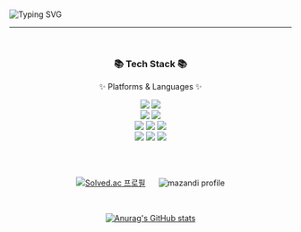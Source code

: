 <!-- 자기소개 시작 -->
<div>
<br>
 
![Typing SVG](https://readme-typing-svg.herokuapp.com?font=Indie+Flower&color=000000&size=30&center=true&lines=Hello+World+!&nbsp;+I'm+bo+hyun!!+&nbsp;)
<br>
</div>
 
* * *
<br>
<div align=center>
   
   <h3>📚 Tech Stack 📚</h3>
   <p>✨ Platforms & Languages ✨</p>
</div>

<div align="center">
   <img src="https://img.shields.io/badge/Java-7d9dcd?style=flat&logo=Conda-Forge&logoColor=white"/>
   <img src="https://img.shields.io/badge/Spring-6DB33F?style=flat&logo=Spring&logoColor=white" />
   <br>
   <img src="https://img.shields.io/badge/HTML5-ff8b94?style=flat&logo=HTML5&logoColor=white" />
   <img src="https://img.shields.io/badge/CSS3-ffd77f?style=flat&logo=CSS3&logoColor=white" />
   <br>
   <img src="https://img.shields.io/badge/JavaScript-ffa970?style=flat&logo=JavaScript&logoColor=white" />
   <img src="https://img.shields.io/badge/jQuery-F6B0B6?style=flat&logo=jQuery&logoColor=white" />
   <img src="https://img.shields.io/badge/Bootstrap-CCCCFF?style=flat&logo=Bootstrap&logoColor=white" />
   <br>
   <img src="https://img.shields.io/badge/Mybatis-756E74?style=flat&logo=Fluentd&logoColor=white" />
   <img src="https://img.shields.io/badge/MySQL-7d9dcd?style=flat&logo=MySQL&logoColor=white" />
   <img src="https://img.shields.io/badge/Oracle-white?style=flat&logo=Oracle&logoColor=white" />

<br><br>

<!--boj-->
[![Solved.ac
프로필](http://mazassumnida.wtf/api/v2/generate_badge?boj=chlqhgus3278)](https://solved.ac/chlqhgus3278)
&nbsp;&nbsp;&nbsp;&nbsp;
![mazandi profile](http://mazandi.herokuapp.com/api?handle=chlqhgus3278&theme=warm)

<br>  
  
<!--github-->
[![Anurag's GitHub stats](https://github-readme-stats.vercel.app/api?username=lambdaramge&show_icons=true&theme=dracula)](https://github.com/lambdaramge/github-readme-stats)
  
</div>
